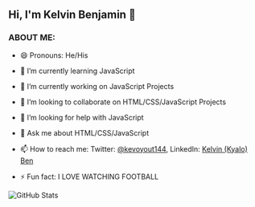   ## Hi, I'm Kelvin Benjamin 👋
  ### ABOUT ME:
- 😄 Pronouns: He/His
- 🌱 I’m currently learning JavaScript
- 🔭 I’m currently working on JavaScript Projects
- 👯 I’m looking to collaborate on HTML/CSS/JavaScript Projects
- 🤔 I’m looking for help with JavaScript
- 💬 Ask me about HTML/CSS/JavaScript
- 📫 How to reach me: Twitter: [@kevoyout144](https://twitter.com/kevoyout144), LinkedIn: [Kelvin (Kyalo) Ben](https://www.linkedin.com/in/kelvin-ben-323043173/)

- ⚡ Fun fact: I LOVE WATCHING FOOTBALL

![GitHub Stats](https://github-readme-stats.vercel.app/api?username=Kelvin-Ben&theme=radical)

